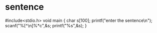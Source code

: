 # sentence
#include<stdio.h>
void main
{
char s[100];
printf("enter the sentence\n");
scanf("%[^\n]%*c",&s;
printf("%s",&s);
}
